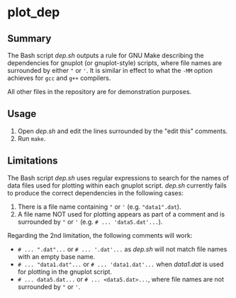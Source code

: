 # plot_dep

## Summary

The Bash script *dep.sh* outputs a rule for GNU Make describing the dependencies for gnuplot (or gnuplot-style) scripts, where file names are surrounded by either `"` or `'`. It is similar in effect to what the `-MM` option achieves for `gcc` and `g++` compilers.

All other files in the repository are for demonstration purposes.

## Usage

1. Open *dep.sh* and edit the lines surrounded by the "edit this" comments.
2. Run `make`.

## Limitations

The Bash script *dep.sh* uses regular expressions to search for the names of data files used for plotting within each gnuplot script. *dep.sh* currently fails to produce the correct dependencies in the following cases:

1. There is a file name containing `"` or `'` (e.g. `"data1".dat`).
2. A file name NOT used for plotting appears as part of a comment and is surrounded by `"` or `'` (e.g. `# ... 'data5.dat'...`).

Regarding the 2nd limitation, the following comments will work:

- `# ... ".dat"...` or `# ... '.dat'...` as *dep.sh* will not match file names with an empty base name.
- `# ... "data1.dat"...` or `# ... 'data1.dat'...` when *data1.dat* is used for plotting in the gnuplot script.
- `# ... data5.dat...` or `# ... <data5.dat>...`, where file names are not surrounded by `"` or `'`.
